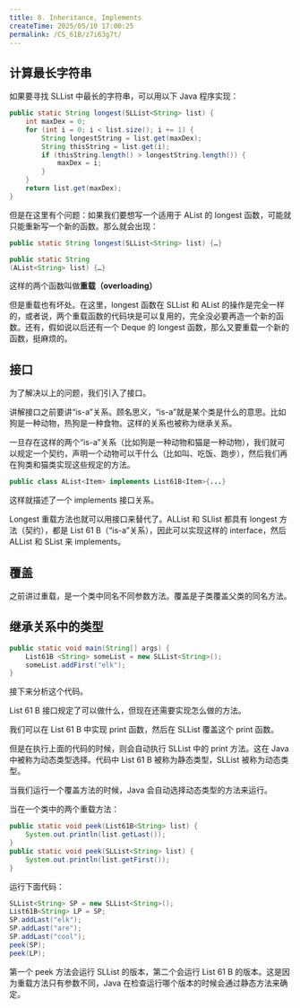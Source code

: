```yaml
---
title: 8. Inheritance, Implements
createTime: 2025/05/10 17:00:25
permalink: /CS_61B/z7i63g7t/
---
```

## 计算最长字符串

如果要寻找 SLList 中最长的字符串，可以用以下 Java 程序实现：

```java
public static String longest(SLList<String> list) {
    int maxDex = 0;
    for (int i = 0; i < list.size(); i += 1) {
        String longestString = list.get(maxDex);
        String thisString = list.get(i);
        if (thisString.length() > longestString.length()) {
            maxDex = i;
        }
    }
    return list.get(maxDex);
}
```

但是在这里有个问题：如果我们要想写一个适用于 AList 的 longest 函数，可能就只能重新写一个新的函数。那么就会出现：

```java
public static String longest(SLList<String> list) {…}

public static String 
(AList<String> list) {…}
```

这样的两个函数叫做**重载（overloading）**

但是重载也有坏处。在这里，longest 函数在 SLList 和 AList 的操作是完全一样的，或者说，两个重载函数的代码块是可以复用的，完全没必要再造一个新的函数。还有，假如说以后还有一个 Deque 的 longest 函数，那么又要重载一个新的函数，挺麻烦的。

## 接口

为了解决以上的问题，我们引入了接口。

讲解接口之前要讲“is-a”关系。顾名思义，“is-a”就是某个类是什么的意思。比如狗是一种动物，热狗是一种食物。这样的关系也被称为继承关系。

一旦存在这样的两个“is-a”关系（比如狗是一种动物和猫是一种动物），我们就可以规定一个契约，声明一个动物可以干什么（比如叫、吃饭、跑步），然后我们再在狗类和猫类实现这些规定的方法。

```java
public class AList<Item> implements List61B<Item>{...}
```

这样就描述了一个 implements 接口关系。

Longest 重载方法也就可以用接口来替代了。ALList 和 SLlist 都具有 longest 方法（契约），都是 List 61 B（“is-a”关系），因此可以实现这样的 interface，然后 ALList 和 SList 来 implements。

## 覆盖

之前讲过重载，是一个类中同名不同参数方法。覆盖是子类覆盖父类的同名方法。

## 继承关系中的类型

```java
public static void main(String[] args) {
    List61B <String> someList = new SLList<String>();
    someList.addFirst("elk");
}
```

接下来分析这个代码。

List 61 B 接口规定了可以做什么，但现在还需要实现怎么做的方法。

我们可以在 List 61 B 中实现 print 函数，然后在 SLList 覆盖这个 print 函数。

但是在执行上面的代码的时候，则会自动执行 SLList 中的 print 方法。这在 Java 中被称为动态类型选择。代码中 List 61 B 被称为静态类型，SLList 被称为动态类型。

当我们运行一个覆盖方法的时候，Java 会自动选择动态类型的方法来运行。

当在一个类中的两个重载方法：

```java
public static void peek(List61B<String> list) {
    System.out.println(list.getLast());
}
public static void peek(SLList<String> list) {
    System.out.println(list.getFirst());
}
```

运行下面代码：

```java
SLList<String> SP = new SLList<String>();
List61B<String> LP = SP;
SP.addLast("elk");
SP.addLast("are");
SP.addLast("cool");
peek(SP);
peek(LP);
```

第一个 peek 方法会运行 SLList 的版本，第二个会运行 List 61 B 的版本。这是因为重载方法只有参数不同，Java 在检查运行哪个版本的时候会通过静态方法来确定。